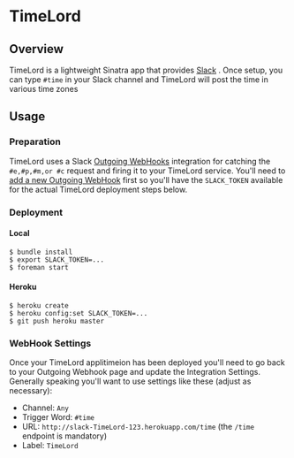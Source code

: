 # TimeLord

## Overview

TimeLord is a lightweight Sinatra app that provides [Slack](http://slack.com/) . Once setup, you can type `#time` in your Slack channel and TimeLord will post the time in various time zones

## Usage

### Preparation

TimeLord uses a Slack [Outgoing WebHooks](https://slack.com/services/new/outgoing-webhook) integration for catching the `#e,#p,#m,or #c` request and firing it to your TimeLord service. You'll need to [add a new Outgoing WebHook](https://slack.com/services/new/outgoing-webhook) first so you'll have the `SLACK_TOKEN` available for the actual TimeLord deployment steps below.

### Deployment

#### Local

```
$ bundle install
$ export SLACK_TOKEN=...
$ foreman start
```

#### Heroku

```
$ heroku create
$ heroku config:set SLACK_TOKEN=...
$ git push heroku master
```

### WebHook Settings

Once your TimeLord applitimeion has been deployed you'll need to go back to your Outgoing Webhook page and update the Integration Settings. Generally speaking you'll want to use settings like these (adjust as necessary):

* Channel: `Any`
* Trigger Word: `#time`
* URL: `http://slack-TimeLord-123.herokuapp.com/time` (the `/time` endpoint is mandatory)
* Label: `TimeLord`


